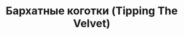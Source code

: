 ---
draft: false
slug: barkhatnye-kogotki-tipping-the-velvet-d72e7f6e
title: Бархатные коготки (Tipping The Velvet)
type: books
params:
  authors:
    - Sarah Waters, Сара Уотерс
  book_title: Бархатные коготки (Tipping The Velvet)
  book_description: 'Нэнси живет в провинциальном английском городке, ее отец держит приморский устричный бар. Каждый вечер, переодевшись в выходное платье, она посещает мюзик-холл, где с бурлескным номером выступает Китти Батлер. Постепенно девушки сближаются, и когда новый импресарио предлагает Китти лондонский ангажемент, Нэнси следует за ней в столицу. Вскоре об их совместном номере говорит весь Лондон. Нэнси счастлива, еще не догадываясь, как близка разлука, на какое дно ей придется опуститься, чтобы найти себя, и какие хищники водятся в придонных водах…'
  cover: https://images-na.ssl-images-amazon.com/images/S/compressed.photo.goodreads.com/books/1551514885i/44171782.jpg
  editions count: '97'
  isbn: '9785389161740'
  languages:
    - Английский
    - Испанский
    - Китайский
    - Русский
  goodreads_link: https://www.goodreads.com/book/show/44171782
  page_count: '576'
  publication_year: '1999'
  publishers:
    - Иностранка
  russian_audioversion: false
  russian_translation_status: exists
  short_book_description: Нэнси живет в провинциальном английском городке, ее отец держит приморский устричный бар. Каждый вечер, переодевшись в выходное платье, она посещает мюзик-холл, где с бурлескным номером выступает Китти Батлер. Постепенно девушки сближаются, и когда новый импресарио предлагает Китти лондонский ангажемент, Нэнси следует за ней в столицу…
  tags:
    - 19th century
    - Cross-dressers
    - England
    - English drama
    - English literature
    - Female impersonators
    - historical
    - historical general
    - lesbian
    - Great Britain
    - LGBTQIA+
    - Lambda Literary Award Winner
    - Lambda Literary Awards
    - Lesbians
    - Music-halls
    - Variety-theaters cabarets etc.
    - Relations with lesbians
    - Transvestites
    - Victoria 1837-1901
    - Virginia Woolf
    - 1882-1941
    - gay
    - history
    - identity
    - novels
    - queer
    - romance
    - social life and customs
---